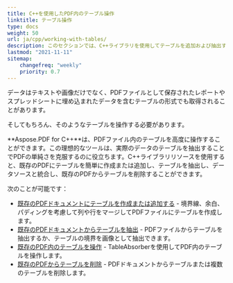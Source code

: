 ```yaml
---
title: C++を使用したPDF内のテーブル操作
linktitle: テーブル操作
type: docs
weight: 50
url: ja/cpp/working-with-tables/
description: このセクションでは、C++ライブラリを使用してテーブルを追加および抽出する方法、テーブルを操作および統合する方法について説明します。
lastmod: "2021-11-11"
sitemap:
    changefreq: "weekly"
    priority: 0.7
---
```


データはテキストや画像だけでなく、PDFファイルとして保存されたレポートやスプレッドシートに埋め込まれたデータを含むテーブルの形式でも取得されることがあります。

そしてもちろん、そのようなテーブルを操作する必要があります。

**Aspose.PDF for C++**は、PDFファイル内のテーブルを高度に操作することができます。この理想的なツールは、実際のデータのテーブルを抽出することでPDFの単純さを克服するのに役立ちます。C++ライブラリリソースを使用すると、既存のPDFにテーブルを簡単に作成または追加し、テーブルを抽出し、データソースと統合し、既存のPDFからテーブルを削除することができます。

次のことが可能です：

- [既存のPDFドキュメントにテーブルを作成または追加する](/pdf/cpp/add-table-in-existing-pdf-document/) - 境界線、余白、パディングを考慮して列や行をマージしてPDFファイルにテーブルを作成します。
- [既存のPDFドキュメントからテーブルを抽出](/pdf/cpp/extract-table-from-existing-pdf-document/) - PDFファイルからテーブルを抽出するか、テーブルの境界を画像として抽出できます。
- [既存のPDF内のテーブルを操作](/pdf/cpp/manipulate-tables-in-existing-pdf/) - TableAbsorberを使用してPDF内のテーブルを操作します。
- [既存のPDFからテーブルを削除](/pdf/cpp/remove-tables-from-existing-pdf/) - PDFドキュメントからテーブルまたは複数のテーブルを削除します。